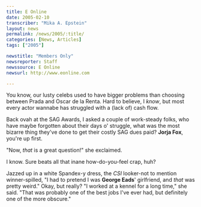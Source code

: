 ```yaml
---
title: E Online
date: 2005-02-10
transcriber: "Mika A. Epstein"
layout: news
permalink: /news/2005/:title/
categories: [News, Articles]
tags: ["2005"]

newstitle: "Members Only"
newsreporter: Staff
newssource: E Online
newsurl: http://www.eonline.com

---
```

You know, our lusty celebs used to have bigger problems than choosing between Prada and Oscar de la Renta. Hard to believe, I *know*, but most every actor wannabe has struggled with a (lack of) cash flow.

Back ovah at the SAG Awards, I asked a couple of work-steady folks, who have maybe forgotten about their days o' struggle, what was the most bizarre thing they've done to get their costly SAG dues paid? **Jorja Fox**, you're up first.

"Now, *that* is a great question!" she exclaimed.

I know. Sure beats all that inane how-do-you-feel crap, huh?

Jazzed up in a white Spandex-y dress, the *CSI* looker-not to mention winner-spilled, "I had to pretend I was **George Eads**' girlfriend, and *that* was pretty weird." Okay, but really? "I worked at a kennel for a long time," she said. "That was probably one of the best jobs I've ever had, but definitely one of the more obscure."
